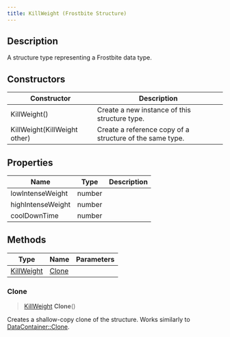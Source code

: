 ```yaml
---
title: KillWeight (Frostbite Structure)
---
```

## Description

A structure type representing a Frostbite data type.

## Constructors

| Constructor                  | Description                                              |
| ---------------------------- | -------------------------------------------------------- |
| KillWeight()                 | Create a new instance of this structure type.            |
| KillWeight(KillWeight other) | Create a reference copy of a structure of the same type. |

## Properties

| Name              | Type   | Description |
| ----------------- | ------ | ----------- |
| lowIntenseWeight  | number |             |
| highIntenseWeight | number |             |
| coolDownTime      | number |             |

## Methods

| Type                     | Name            | Parameters |
| ------------------------ | --------------- | ---------- |
| [KillWeight](KillWeight) | [Clone](#clone) |            |

### Clone

> [KillWeight](KillWeight) **Clone**()

Creates a shallow-copy clone of the structure. Works similarly to [DataContainer::Clone](/vext/ref/cls/shr/datacontainer#clone).
